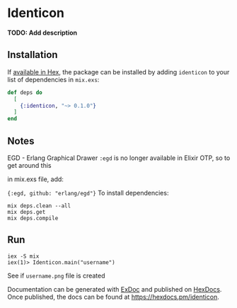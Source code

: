 # Identicon

**TODO: Add description**

## Installation

If [available in Hex](https://hex.pm/docs/publish), the package can be installed
by adding `identicon` to your list of dependencies in `mix.exs`:

```elixir
def deps do
  [
    {:identicon, "~> 0.1.0"}
  ]
end
```

## Notes
EGD - Erlang Graphical Drawer
`:egd` is no longer available in Elixir OTP, so to get around this

in mix.exs file,  add:

`{:egd, github: "erlang/egd"}`
To install dependencies:

```
mix deps.clean --all
mix deps.get
mix deps.compile
```

## Run

```
iex -S mix
iex(1)> Identicon.main("username")
```

See if `username.png` file is created

Documentation can be generated with [ExDoc](https://github.com/elixir-lang/ex_doc)
and published on [HexDocs](https://hexdocs.pm). Once published, the docs can
be found at <https://hexdocs.pm/identicon>.

